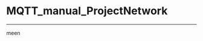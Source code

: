 # MQTT_manual_ProjectNetwork
-------------------------------------------------------------------------------------------
meen
